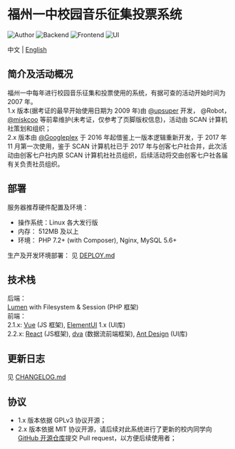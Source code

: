 # 福州一中校园音乐征集投票系统

![Author](https://img.shields.io/badge/Author-Googleplex-green.svg?style=for-the-badge "Author")
![Backend](https://img.shields.io/badge/Backend-Lumen-orange.svg?style=for-the-badge "Backend")
![Frontend](https://img.shields.io/badge/Frontend-React-blue.svg?style=for-the-badge "Author")
![UI](https://img.shields.io/badge/UI-Ant%20Design-blue.svg?style=for-the-badge "UI")

中文 | [English](README-en.md)

## 简介及活动概况

福州一中每年进行校园音乐征集和投票使用的系统，有据可查的活动开始时间为 2007 年。  
1.x 版本(据考证的最早开始使用日期为 2009 年)由 [@upsuper](https://upsuper.org/) 开发， @Robot， [@miskcoo](https://blog.miskcoo.com/) 等前辈维护(未考证，仅参考了页脚版权信息)，活动由 SCAN 计算机社策划和组织；  
2.x 版本由 [@Googleplex](https://gpx.moe/) 于 2016 年起借鉴上一版本逻辑重新开发，于 2017 年 11 月第一次使用，鉴于 SCAN 计算机社已于 2017 年与创客七户社合并，此次活动由创客七户社内原 SCAN 计算机社社员组织，后续活动将交由创客七户社各届有关负责社员组织。

## 部署

服务器推荐硬件配置及环境：
- 操作系统：Linux 各大发行版
- 内存： 512MB 及以上
- 环境： PHP 7.2+ (with Composer), Nginx, MySQL 5.6+

生产及开发环境部署：
见 [DEPLOY.md](DEPLOY.md)

## 技术栈

后端：  
[Lumen](https://lumen.laravel.com/) with Filesystem & Session (PHP 框架)  
前端：  
2.1.x:
[Vue](https://cn.vuejs.org/) (JS 框架), [ElementUI](https://element.eleme.io/) 1.x (UI库)  
2.2.x:
[React](https://reactjs.org/) (JS框架),
[dva](https://dvajs.com/) (数据流前端框架),
[Ant Design](https://ant.design/) (UI库)


## 更新日志
见 [CHANGELOG.md](CHANGELOG.md)

## 协议

- 1.x 版本依据 GPLv3 协议开源；
- 2.x 版本依据 MIT 协议开源，请后续对此系统进行了更新的校内同学向[GitHub 开源仓库](https://github.com/y-young/f1music)提交 Pull request，以方便后续使用者；
